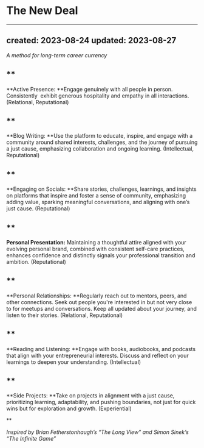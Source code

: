 # The New Deal

---
created: 2023-08-24
updated: 2023-08-27
---

*A method for long-term career currency*

**
- 
**Active Presence: **Engage genuinely with all people in person. Consistently  exhibit generous hospitality and empathy in all interactions. (Relational, Reputational)

**
- 
**Blog Writing: **Use the platform to educate, inspire, and engage with a community around shared interests, challenges, and the journey of pursuing a just cause, emphasizing collaboration and ongoing learning. (Intellectual, Reputational)

**
- 
**Engaging on Socials: **Share stories, challenges, learnings, and insights on platforms that inspire and foster a sense of community, emphasizing adding value, sparking meaningful conversations, and aligning with one’s just cause. (Reputational)

**
- 
**Personal Presentation:** Maintaining a thoughtful attire aligned with your evolving personal brand, combined with consistent self-care practices, enhances confidence and distinctly signals your professional transition and ambition. (Reputational)

**
- 
**Personal Relationships: **Regularly reach out to mentors, peers, and other connections. Seek out people you're interested in but not very close to for meetups and conversations. Keep all updated about your journey, and listen to their stories. (Relational, Reputational)

**
- 
**Reading and Listening: **Engage with books, audiobooks, and podcasts that align with your entrepreneurial interests. Discuss and reflect on your learnings to deepen your understanding. (Intellectual)

**
- 
**Side Projects: **Take on projects in alignment with a just cause, prioritizing learning, adaptability, and pushing boundaries, not just for quick wins but for exploration and growth. (Experiential)

**

*Inspired by Brian Fetherstonhaugh’s “The Long View” and Simon Sinek’s “The Infinite Game”*